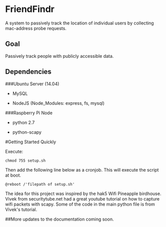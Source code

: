 # FriendFindr
A system to passively track the location of individual users by collecting mac-address probe requests.
## Goal
Passively track people with publicly accessible data.

## Dependencies

###Ubuntu Server (14.04)
* MySQL

* NodeJS (Node_Modules: express, fs, mysql)

###Raspberry Pi Node
* python 2.7

* python-scapy

#Getting Started Quickly

Execute:

`chmod 755 setup.sh`

Then add the following line below as a cronjob. This will execute the script at boot.

`@reboot /'filepath of setup.sh'`

The idea for this project was inspired by the hak5 Wifi Pineapple birdhouse. Vivek from securitytube.net had a great youtube tutorial on how to capture wifi packets with scapy. Some of the code in the main python file is from Vivek's tutorial.

##More updates to the documentation coming soon.
